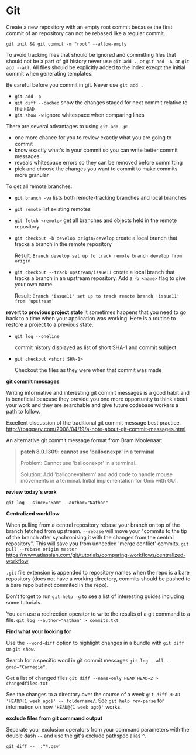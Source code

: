 # Git

Create a new repository with an empty root commit because the first commit of an repository can not be rebased
like a regular commit.

`git init && git commit -m "root" --allow-empty`

To avoid tracking files that should be ignored and committing files that should not be a part of git history
never use `git add .`, or `git add -A`,  or `git add --all`. All files should be explicitly added to the index
execpt the initial commit when generating templates.

Be careful before you commit in git. Never use `git add .`
- `git add -p`
- `git diff --cached` show the changes staged for next commit relative to the `HEAD`
- `git show -w` ignore whitespace when comparing lines

There are several advantages to using `git add -p`:
- one more chance for you to review exactly what you are going to commit
- know exactly what's in your commit so you can write better commit messages
- reveals whitespace errors so they can be removed before committing
- pick and choose the changes you want to commit to make commits more granular

To get all remote branches:

- `git branch -va` lists both remote-tracking branches and local branches
- `git remote` list existing remotes
- `git fetch <remote>` get all branches and objects held in the remote repository
- `git checkout -b develop origin/develop` create a local branch that tracks a branch in the remote repository

   Result: `Branch develop set up to track remote branch develop from origin`

- `git checkout --track upstream/issue11` create a local branch that tracks a branch in an upstream repository. Add a `-b <name>` flag to give your own name.

   Result: `Branch 'issue11' set up to track remote branch 'issue11' from 'upstream'`

**revert to previous project state**
It sometimes happens that you need to go back to a time when your application was working. Here is a routine
to restore a project to a previous state.

- `git log --oneline`

   commit history displayed as list of short SHA-1 and commit subject

- `git checkout <short SHA-1>`

   Checkout the files as they were when that commit was made

**git commit messages**

Writing informative and interesting git commit messages is a good habit and is beneficial beacuse they provide you one more opportunity to think about your work and they are searchable and give future codebase workers a path to follow.

Excellent discussion of the traditional git commit message best practice. http://tbaggery.com/2008/04/19/a-note-about-git-commit-messages.html

An alternative git commit message format from Bram Moolenaar:

> **patch 8.0.1309: cannot use 'balloonexpr' in a terminal**
>
> Problem:    Cannot use 'balloonexpr' in a terminal.
>
> Solution:   Add 'balloonevalterm' and add code to handle mouse movements in a terminal. Initial implementation for Unix with GUI.

**review today's work**

`git log --since="6am" --author="Nathan"`

**Centralized workflow**

When pulling from a central repository rebase your branch on top of the branch fetched from upstream. `--rebase` will move your "commits to the tip of the branch after synchronising it with the changes from the central repository". This will save you from unneeded 'merge conflict' commits. `git pull --rebase origin master` https://www.atlassian.com/git/tutorials/comparing-workflows/centralized-workflow

`.git` file extension is appended to repository names when the repo is a bare repository (does not have a working directory, commits should be pushed to a bare repo but not commited in the repo).

Don't forget to run `git help -g` to see a list of interesting guides including some tutorials.

You can use a redirection operator to write the results of a git command to a file. `git log --author="Nathan" > commits.txt`

**Find what your looking for**

Use the `--word-diff` option to highlight changes in a bundle with `git diff` or `git show`.

Search for a specific word in git commit messages `git log --all --grep="Carnegie"`.

Get a list of changed files `git diff --name-only HEAD HEAD~2 > changedfiles.txt`

See the changes to a directory over the course of a week `git diff HEAD 'HEAD@{1 week ago}' -- foldername/`. See `git help rev-parse` for information on how `'HEAD@{1 week ago}'` works.

**exclude files from git command output**

Separate your exclusion operators from your command parameters with the double dash `--` and use the git's exclude pathspec alias `^`.

`git diff -- ':^*.csv'`
